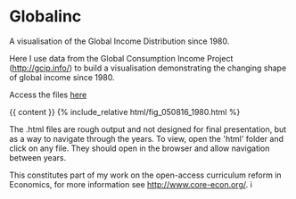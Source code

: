 # Globalinc
A visualisation of the Global Income Distribution since 1980.

Here I use data from the Global Consumption Income Project (http://gcip.info/) to build a visualisation demonstrating
the changing shape of global income since 1980. 

Access the files [here](html/fig_050816_1980.html)

<div class="container content">
  
  {{ content }}
  {% include_relative html/fig_050816_1980.html %}

</div>


The .html files are rough output and not designed for final presentation, but as a way to navigate through the years. To view, open the 'html' folder and click on any file. They should open in the browser and allow navigation between years.

This constitutes part of my work on the open-access curriculum reform in Economics, for more information see http://www.core-econ.org/.
i